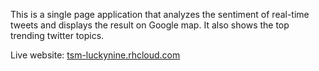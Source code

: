 This is a single page application that analyzes the sentiment of real-time tweets and displays the result on Google map. It also shows the top trending twitter topics.

Live website: <a href="http://tsm-luckynine.rhcloud.com" target="_blank">tsm-luckynine.rhcloud.com</a>
